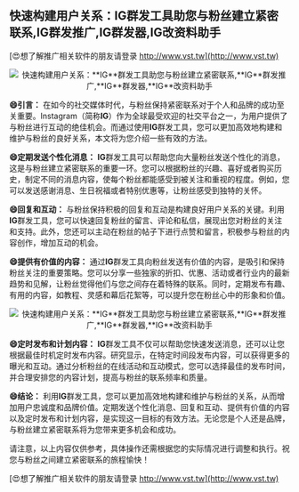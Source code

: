 ## **快速构建用户关系：**IG**群发工具助您与粉丝建立紧密联系,**IG**群发推广,**IG**群发器,**IG**改资料助手**

[😍想了解推广相关软件的朋友请登录 http://www.vst.tw](http://www.vst.tw)

 <center><img src="https://vst.tw/MP4/tuiguang/png/2.png" alt="快速构建用户关系：**IG**群发工具助您与粉丝建立紧密联系,**IG**群发推广,**IG**群发器,**IG**改资料助手"></center>

**😄引言：**
在如今的社交媒体时代，与粉丝保持紧密联系对于个人和品牌的成功至关重要。Instagram（简称**IG**）作为全球最受欢迎的社交平台之一，为用户提供了与粉丝进行互动的绝佳机会。而通过使用**IG**群发工具，您可以更加高效地构建和维护与粉丝的良好关系，本文将为您介绍一些有效的方法。

**😄定期发送个性化消息：**
**IG**群发工具可以帮助您向大量粉丝发送个性化的消息，这是与粉丝建立紧密联系的重要一环。您可以根据粉丝的兴趣、喜好或者购买历史，制定不同的消息内容，使每个粉丝都能感受到被关注和重视的程度。例如，您可以发送感谢消息、生日祝福或者特别优惠等，让粉丝感受到独特的关怀。

**😄回复和互动：**
与粉丝保持积极的回复和互动是构建良好用户关系的关键。利用**IG**群发工具，您可以快速回复粉丝的留言、评论和私信，展现出您对粉丝的关注和支持。此外，您还可以主动在粉丝的帖子下进行点赞和留言，积极参与粉丝的内容创作，增加互动的机会。

**😄提供有价值的内容：**
通过**IG**群发工具向粉丝发送有价值的内容，是吸引和保持粉丝关注的重要策略。您可以分享一些独家的折扣、优惠、活动或者行业内的最新趋势和见解，让粉丝觉得他们与您之间存在着特殊的联系。同时，定期发布有趣、有用的内容，如教程、灵感和幕后花絮等，可以提升您在粉丝心中的形象和价值。

 <center><img src="https://vst.tw/MP4/tuiguang/png/3.png" alt="快速构建用户关系：**IG**群发工具助您与粉丝建立紧密联系,**IG**群发推广,**IG**群发器,**IG**改资料助手"></center>

**😄定时发布和计划内容：**
**IG**群发工具不仅可以帮助您快速发送消息，还可以让您根据最佳时机定时发布内容。研究显示，在特定时间段发布内容，可以获得更多的曝光和互动。通过分析粉丝的在线活动和互动模式，您可以选择最佳的发布时间，并合理安排您的内容计划，提高与粉丝的联系频率和质量。

**😄结论：**
利用**IG**群发工具，您可以更加高效地构建和维护与粉丝的关系，从而增加用户忠诚度和品牌价值。定期发送个性化消息、回复和互动、提供有价值的内容以及定时发布和计划内容，是实现这一目标的有效方法。无论您是个人还是品牌，与粉丝建立紧密联系将为您带来更多机会和成功。

请注意，以上内容仅供参考，具体操作还需根据您的实际情况进行调整和执行。祝您与粉丝之间建立紧密联系的旅程愉快！

[😍想了解推广相关软件的朋友请登录 http://www.vst.tw](http://www.vst.tw)




